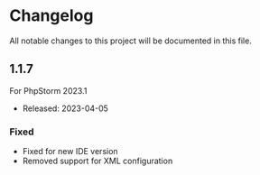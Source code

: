 # Changelog

All notable changes to this project will be documented in this file.

## 1.1.7
For PhpStorm 2023.1

* Released: 2023-04-05

### Fixed
- Fixed for new IDE version
- Removed support for XML configuration